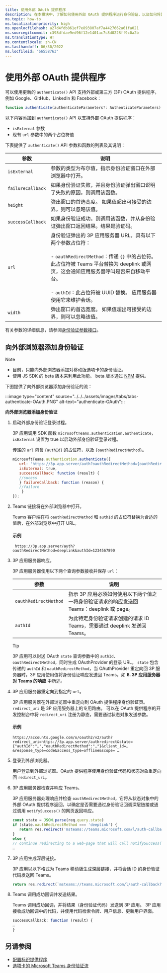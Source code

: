 ```yaml
---
title: 使用外部 OAuth 提供程序
description: 在本模块中，了解如何使用外部 OAuth 提供程序进行身份验证，以及如何将其添加到外部浏览器
ms.topic: how-to
ms.localizationpriority: high
ms.openlocfilehash: a27d4fdb861ef7e893807af7a4427662a61fa021
ms.sourcegitcommit: c398dfdae9ed96f12e1401ac7c8d0228ff9c0a2b
ms.translationtype: HT
ms.contentlocale: zh-CN
ms.lasthandoff: 06/30/2022
ms.locfileid: "66558763"
---
```

# <a name="use-external-oauth-providers"></a>使用外部 OAuth 提供程序

可以使用更新的 `authenticate()` API 支持外部或第三方 (3P) OAuth 提供程序，例如 Google、GitHub、LinkedIn 和 Facebook：

```JavaScript
function authenticate(authenticateParameters?: AuthenticateParameters)
``` 

以下内容添加到 `authenticate()` API 以支持外部 OAuth 提供程序：

* `isExternal` 参数
* 现有 `url` 参数中的两个占位符值

下表提供了 `authenticate()` API 参数和函数的列表及其说明：

| 参数| 说明|
| --- | --- |
|`isExternal` | 参数的类型为布尔值，指示身份验证窗口在外部浏览器中打开。|
|`failureCallback`| 如果身份验证失败，并且身份验证弹出窗口说明了失败的原因，则调用该函数。|
|`height` |弹出窗口的首选高度。 如果值超出可接受的边界，则可以忽略该值。|
|`successCallback`| 如果身份验证成功，则调用该函数，并从身份验证弹出窗口返回结果。结果是验证码。|
|`url`  <br>|身份验证弹出的 3P 应用服务器 URL，具有以下两个参数占位符：</br> <br> - `oauthRedirectMethod`：传递 `{}` 中的占位符。此占位符被 Teams 平台替换为 deeplink 或网页，这会通知应用服务器呼叫是否来自移动平台。</br> <br> - `authId`：此占位符被 UUID 替换。 应用服务器使用它来维护会话。| 
|`width`|弹出窗口的首选宽度。 如果值超出可接受的边界，则可以忽略该值。|

有关参数的详细信息，请参阅[身份验证参数接口](/javascript/api/@microsoft/teams-js/microsoftteams.authentication.authenticateparameters?view=msteams-client-js-latest&preserve-view=true)。

## <a name="add-authentication-to-external-browsers"></a>向外部浏览器添加身份验证

> [!NOTE]
> * 目前，只能向外部浏览器添加对移动版选项卡的身份验证。 
> * 使用 JS SDK 的 beta 版本来利用此功能。 beta 版本通过 [NPM](https://www.npmjs.com/package/@microsoft/teams-js/v/1.12.0-beta.2) 提供。

下图提供了向外部浏览器添加身份验证的流：

 :::image type="content" source="../../../assets/images/tabs/tabs-authenticate-OAuth.PNG" alt-text="authenticate-OAuth":::

**向外部浏览器添加身份验证**

1. 启动外部身份验证登录过程。

   3P 应用调用 SDK 函数 `microsoftTeams.authentication.authenticate`，`isExternal` 设置为 true 以启动外部身份验证登录过程。 

   传递的 `url` 包含 `{authId}` 的占位符，以及 `{oauthRedirectMethod}`。  


    ```JavaScript
    microsoftTeams.authentication.authenticate({
       url: 'https://3p.app.server/auth?oauthRedirectMethod={oauthRedirectMethod}&authId={authId}',
       isExternal: true,
       successCallback: function (result) {
       //sucess 
       } failureCallback: function (reason) {
       //failure 
        }
    });
    ```

2. Teams 链接将在外部浏览器中打开。

   Teams 客户端在将 `oauthRedirectMethod` 和 `authId` 的占位符替换为合适的值后，在外部浏览器中打开 URL。 

   #### <a name="example"></a>示例

   ```http
    https://3p.app.server/auth?oauthRedirectMethod=deeplink&authId=1234567890 
   ```

3. 3P 应用服务器响应。

   3P 应用服务器使用以下两个查询参数接收并保存 `url`：

   | 参数 | 说明|
   | --- | --- |
   | `oauthRedirectMethod` |指示 3P 应用必须如何使用以下两个值之一将身份验证请求的响应发送回 Teams：deeplink 或 page。|
   |`authId` | 为此特定身份验证请求创建的请求 ID Teams，需要通过 deeplink 发送回 Teams。|

    > [!TIP]
    > 3P 应用可以封送 OAuth `state` 查询参数中的 `authId`、`oauthRedirectMethod`，同时生成 OAuthProvider 的登录 URL。 `state` 包含传递的 `authId` 和 `oauthRedirectMethod`，当 OAuthProvider 重定向回 3P 服务器时，3P 应用使用值将身份验证响应发送回 Teams，如 **6. 3P 应用服务器对 Teams 的响应** 中所述。 

4. 3P 应用服务器重定向到指定的 `url`。

   3P 应用服务器在外部浏览器中重定向到 OAuth 提供程序身份验证页。 `redirect_uri` 是 3P 应用服务器上的专用路由。 可以在 OAuth 提供程序的开发控制台中将 `redirect_uri` 注册为静态，需要通过状态对象发送参数。 

   #### <a name="example"></a>示例

    ```http
    https://accounts.google.com/o/oauth2/v2/auth?redirect_uri=https://3p.app.server/authredirect&state={"authId":"…","oauthRedirectMethod":"…"}&client_id=…    &response_type=code&access_type=offline&scope= … 
    ```

5. 登录到外部浏览器。

   用户登录到外部浏览器。OAuth 提供程序使用身份验证代码和状态对象重定向回 `redirect_uri`。

6. 3P 应用服务器检查并响应 Teams。

   3P 应用服务器处理响应并检查 `oauthRedirectMethod`，它将从状态对象中的外部 OAuth 提供程序返回，以确定是否需要通过身份验证回调深层链接或通过调用 `notifySuccess()` 的网页返回响应。

      ```JavaScript
      const state = JSON.parse(req.query.state)
      if (state.oauthRedirectMethod === 'deeplink') {
         return res.redirect('msteams://teams.microsoft.com/l/auth-callback?authId=${state.authId}&code=${req.query.code}')
      }
      else {
      // continue redirecting to a web-page that will call notifySuccess() – usually this method is used in Teams-Web
      …
      ```

7. 3P 应用生成深层链接。

   3P 应用以以下格式为 Teams 移动版生成深层链接，并将会话 ID 的身份验证代码发送回 Teams。

   ```JavaScript
   return res.redirect(`msteams://teams.microsoft.com/l/auth-callback?authId=${state.authId}&code=${req.query.code}`)
   ```

 8. Teams 调用成功回调并发送结果。

    Teams 调用成功回调，并将结果（身份验证代码）发送到 3P 应用。 3P 应用接收成功回调中的代码，并使用代码检索令牌、用户信息、更新用户界面。

      ```JavaScript
      successCallback: function (result) { 
      … 
      } 
      ```

## <a name="see-also"></a>另请参阅

* [配置标识提供程序](../../../concepts/authentication/configure-identity-provider.md)
* [选项卡的 Microsoft Teams 身份验证流](auth-flow-tab.md)
